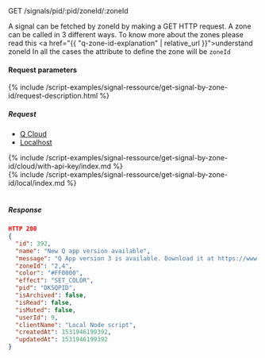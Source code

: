 


<div class="endpoint-container">
GET /signals/pid/:pid/zoneId/:zoneId
</div>


A signal can be fetched by zoneId by making a GET HTTP request.
 A zone can be called in 3 different ways. To know more about the zones please read this <a href="{{ "q-zone-id-explanation"  | relative_url }}">understand zoneId</a>
In all the cases the attribute to define the zone will be `zoneId`



#### Request parameters
{% include /script-examples/signal-ressource/get-signal-by-zone-id/request-description.html %}



##### Request

<!-- Tab panes -->
<div class="tab-content cloud-or-local-tab-content">

<!-- Nav tabs -->
<ul class="nav nav-pills mb-3 cloud-or-local-nav" id="pills-tab" role="tablist">
  <li class="nav-item">
    <a class="nav-link cloud-server active" id="get-signal-by-zone-id-cloud-tab"  data-toggle="pill"  href="#get-signal-by-zone-id-cloud" role="tab" aria-controls="get-signal-by-zone-id-cloud" aria-selected="true">Q Cloud</a>
  </li>
  <li class="nav-item">
    <a class="nav-link localhost-server" id="get-signal-by-zone-id-local-tab"  data-toggle="pill"  href="#get-signal-by-zone-id-local"  role="tab" aria-controls="get-signal-by-zone-id-local" aria-selected="false">Localhost</a>
  </li>
</ul>

<!-- Cloud code example -->
<div class="tab-pane active" id="get-signal-by-zone-id-cloud" role="tabpanel" aria-labelledby="get-signal-by-zone-id-cloud-tab" markdown="1">
{% include /script-examples/signal-ressource/get-signal-by-zone-id/cloud/with-api-key/index.md %}
</div>

<!-- Local example -->
<div class="tab-pane" id="get-signal-by-zone-id-local" role="tabpanel" aria-labelledby="get-signal-by-zone-id-local-tab" markdown="1">
{% include /script-examples/signal-ressource/get-signal-by-zone-id/local/index.md %}
</div>
</div>
<br>

##### Response



<div class="code-response" markdown="1">

```json
HTTP 200
{
  "id": 392,
  "name": "New Q app version available",
  "message": "Q App version 3 is available. Download it at https://www.daskeyboard.io/get-started/download/",
  "zoneId": "2,4",
  "color": "#FF0000",
  "effect": "SET_COLOR",
  "pid": "DK5QPID",
  "isArchived": false,
  "isRead": false,
  "isMuted": false,
  "userId": 9,
  "clientName": "Local Node script",
  "createdAt": 1531946199392,
  "updatedAt": 1531946199392
}
```

</div>